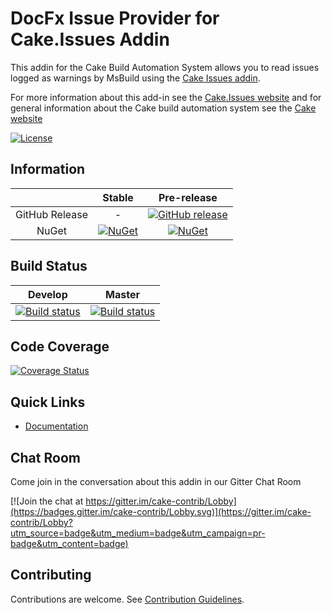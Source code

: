 # DocFx Issue Provider for Cake.Issues Addin

This addin for the Cake Build Automation System allows you to read issues logged as warnings by MsBuild
using the [Cake Issues addin](https://github.com/cake-contrib/Cake.Issues).

For more information about this add-in see the [Cake.Issues website](https://cake-contrib.github.io/Cake.Issues.Website)
and for general information about the Cake build automation system see the [Cake website](http://cakebuild.net)

[![License](http://img.shields.io/:license-mit-blue.svg)](https://github.com/cake-contrib/Cake.Issues.DocFx/blob/feature/build/LICENSE)

## Information

| | Stable | Pre-release |
|:--:|:--:|:--:|
|GitHub Release|-|[![GitHub release](https://img.shields.io/github/release/cake-contrib/Cake.Issues.DocFx.svg)](https://github.com/cake-contrib/Cake.Issues.DocFx/releases/latest)|
|NuGet|[![NuGet](https://img.shields.io/nuget/v/Cake.Issues.DocFx.svg)](https://www.nuget.org/packages/Cake.Issues.DocFx)|[![NuGet](https://img.shields.io/nuget/vpre/Cake.Issues.DocFx.svg)](https://www.nuget.org/packages/Cake.Issues.DocFx)|

## Build Status

|Develop|Master|
|:--:|:--:|
|[![Build status](https://ci.appveyor.com/api/projects/status/7e9bedtgp9m30p4m/branch/develop?svg=true)](https://ci.appveyor.com/project/cakecontrib/cake-issues-docfx/branch/develop)|[![Build status](https://ci.appveyor.com/api/projects/status/7e9bedtgp9m30p4m/branch/develop?svg=true)](https://ci.appveyor.com/project/cakecontrib/cake-issues-docfx/branch/master)|

## Code Coverage

[![Coverage Status](https://coveralls.io/repos/github/cake-contrib/Cake.Issues.DocFx/badge.svg?branch=develop)](https://coveralls.io/github/cake-contrib/Cake.Issues.DocFx?branch=develop)

## Quick Links

- [Documentation](https://cake-contrib.github.io/Cake.Issues.Website)

## Chat Room

Come join in the conversation about this addin in our Gitter Chat Room

[![Join the chat at https://gitter.im/cake-contrib/Lobby](https://badges.gitter.im/cake-contrib/Lobby.svg)](https://gitter.im/cake-contrib/Lobby?utm_source=badge&utm_medium=badge&utm_campaign=pr-badge&utm_content=badge)

## Contributing

Contributions are welcome. See [Contribution Guidelines](CONTRIBUTING.md).